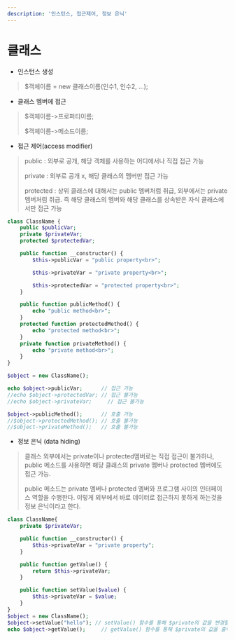```yaml
---
description: '인스턴스, 접근제어, 정보 은닉'
---
```


# 클래스

* 인스턴스 생성

> $객체이름 = new 클래스이름\(인수1, 인수2, ...\);

* 클래스 멤버에 접근

> $객체이름-&gt;프로퍼티이름;
>
> $객체이름-&gt;메소드이름;

* 접근 제어\(access modifier\)

> public : 외부로 공개, 해당 객체를 사용하는 어디에서나 직접 접근 가능
>
> private : 외부로 공개 x, 해당 클래스의 멤버만 접근 가능
>
> protected : 상위 클래스에 대해서는 public 멤버처럼 취급, 외부에서는 private 멤버처럼 취급. 즉 해당 클래스의 멤버와 해당 클래스를 상속받은 자식 클래스에서만 접근 가능

```php
class ClassName {
    public $publicVar;
    private $privateVar;
    protected $protectedVar;

    public function __constructor() {
        $this->publicVar = "public property<br>";

        $this->privateVar = "private property<br>";

        $this->protectedVar = "protected property<br>";
    }

    public function publicMethod() {
        echo "public method<br>";
    }
    protected function protectedMethod() {
        echo "protected method<br>";
    }
    private function privateMethod() {
        echo "private method<br>";
    }
}

$object = new ClassName();

echo $object->publicVar;      // 접근 가능
//echo $object->protectedVar; // 접근 불가능
//echo $object->privateVar;     // 접근 불가능

$object->publicMethod();      // 호출 가능
//$object->protectedMethod(); // 호출 불가능
//$object->privateMethod();   // 호출 불가능
```

* 정보 은닉 \(data hiding\)

> 클래스 외부에서는 private이나 protected멤버로는 직접 접근이 불가하나, public 메소드를 사용하면 해당 클래스의 private 멤버나 protected 멤버에도 접근 가능.
>
> public 메소드는 private 멤버나 protected 멤버와 프로그램 사이의 인터페이스 역할을 수행한다. 이렇게 외부에서 바로 데이터로 접근하지 못하게 하는것을 정보 은닉이라고 한다.

```php
class ClassName{
    private $privateVar;

    public function __constructor() {
        $this->privateVar = "private property";
    }

    public function getValue() {
        return $this->privateVar;
    }

    public function setValue($value) {
        $this->privateVar = $value;
    }
}
$object = new ClassName();
$object->setValue("hello"); // setValue() 함수를 통해 $private의 값을 변경할 수 있음.
echo $object->getValue();     // getValue() 함수를 통해 $private의 값을 출력할 수 있음.
```

